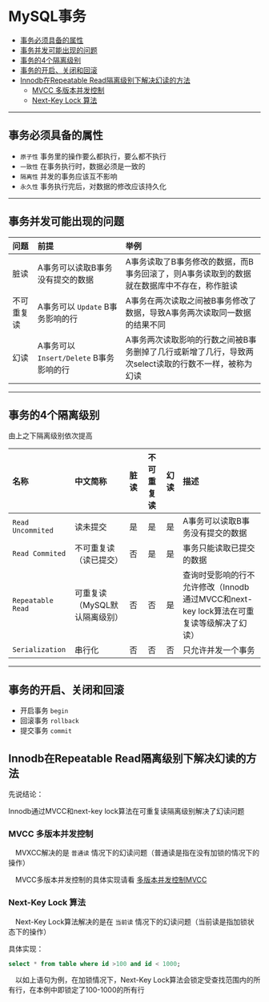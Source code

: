 # MySQL事务

<!-- TOC -->

- [事务必须具备的属性](#事务必须具备的属性)
- [事务并发可能出现的问题](#事务并发可能出现的问题)
- [事务的4个隔离级别](#事务的4个隔离级别)
- [事务的开启、关闭和回滚](#事务的开启关闭和回滚)
- [Innodb在Repeatable Read隔离级别下解决幻读的方法](#innodb在repeatable-read隔离级别下解决幻读的方法)
  - [MVCC 多版本并发控制](#mvcc-多版本并发控制)
  - [Next-Key Lock 算法](#next-key-lock-算法)

<!-- /TOC -->

---
## 事务必须具备的属性

- `原子性` 事务里的操作要么都执行，要么都不执行
- `一致性` 在事务执行时，数据必须是一致的
- `隔离性` 并发的事务应该互不影响
- `永久性` 事务执行完后，对数据的修改应该持久化

---
## 事务并发可能出现的问题

|问题|前提|举例|
|:--|:--|:--|
|脏读|A事务可以读取B事务没有提交的数据|A事务读取了B事务修改的数据，而B事务回滚了，则A事务读取到的数据就在数据库中不存在，称作脏读|
|不可重复读|A事务可以 `Update` B事务影响的行|A事务在两次读取之间被B事务修改了数据，导致A事务两次读取同一数据的结果不同|
|幻读|A事务可以`Insert/Delete` B事务影响的行|A事务两次读取影响的行数之间被B事务删掉了几行或新增了几行，导致两次select读取的行数不一样，被称为幻读|

---
## 事务的4个隔离级别

由上之下隔离级别依次提高

|名称|中文简称|脏读|不可重复读|幻读|描述|
|:--|:--|:-:|:-:|:-:|:--|
| `Read Uncommited`|读未提交|是|是|是|A事务可以读取B事务没有提交的数据|
| `Read Commited`|不可重复读（读已提交）|否|是|是|事务只能读取已提交的数据|
| `Repeatable Read`|可重复读（MySQL默认隔离级别）|否|否|是|查询时受影响的行不允许修改（Innodb通过MVCC和next-key lock算法在可重复读等级解决了幻读）|
| `Serialization`|串行化|否|否|否|只允许并发一个事务|

---
## 事务的开启、关闭和回滚

- 开启事务 `begin`
- 回滚事务 `rollback`
- 提交事务 `commit`

## Innodb在Repeatable Read隔离级别下解决幻读的方法

先说结论：

Innodb通过MVCC和next-key lock算法在可重复读隔离级别解决了幻读问题

### MVCC 多版本并发控制

&emsp;MVXCC解决的是 `普通读` 情况下的幻读问题（普通读是指在没有加锁的情况下的操作）

&emsp;MVCC多版本并发控制的具体实现请看 [多版本并发控制MVCC](./多版本并发控制MVCC.md) 

### Next-Key Lock 算法

&emsp;Next-Key Lock算法解决的是在 `当前读` 情况下的幻读问题（当前读是指加锁状态下的操作）

具体实现：
```sql
select * from table where id >100 and id < 1000;
```
&emsp;以如上语句为例，在加锁情况下，Next-Key Lock算法会锁定受查找范围内的所有行，在本例中即锁定了100-1000的所有行